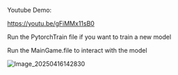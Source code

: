Youtube Demo:

https://youtu.be/gFiMMx11sB0

Run the PytorchTrain file if you want to train a new model

Run the MainGame.file to interact with the model

![Image_20250416142830](https://github.com/user-attachments/assets/4b4eb922-bf1f-464d-b826-d249996eced7)
